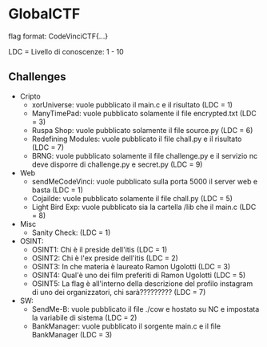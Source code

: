 # GlobalCTF
flag format: CodeVinciCTF{...}

LDC = Livello di conoscenze: 1 - 10

## Challenges

- Cripto
    - xorUniverse: vuole pubblicato il main.c e il risultato (LDC = 1)
    - ManyTimePad: vuole pubblicato solamente il file encrypted.txt (LDC = 3)
    - Ruspa Shop: vuole pubblicato solamente il file source.py (LDC = 6)
    - Redefining Modules: vuole pubblicato il file chall.py e il risultato (LDC = 7)
    - BRNG: vuole pubblicato solamente il file challenge.py e il servizio nc deve disporre di challenge.py e secret.py (LDC = 9)
- Web
    - sendMeCodeVinci: vuole pubblicato sulla porta 5000 il server web e basta (LDC = 1)
    - Cojailde: vuole pubblicato solamente il file chall.py (LDC = 5)
    - Light Bird Exp: vuole pubblicato sia la cartella /lib che il main.c (LDC = 8)
- Misc
    - Sanity Check: (LDC = 1)
- OSINT:
    - OSINT1: Chi è il preside dell'itis (LDC = 1)
    - OSINT2: Chi è l'ex preside dell'itis (LDC = 2)
    - OSINT3: In che materia è laureato Ramon Ugolotti (LDC = 3)
    - OSINT4: Qual'è uno dei film preferiti di Ramon Ugolotti (LDC = 5)
    - OSINT5: La flag è all'interno della descrizione del profilo instagram di uno dei organizzatori, chi sarà????????? (LDC = 7)
- SW:
    - SendMe-B: vuole pubblicato il file ./cow e hostato su NC e impostata la variabile di sistema (LDC = 2)
    - BankManager: vuole pubblicato il sorgente main.c e il file BankManager (LDC = 3)
